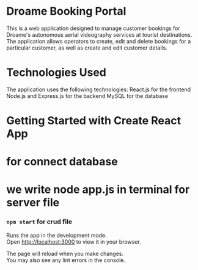 
# Droame Booking Portal
This is a web application designed to manage customer bookings for Droame's autonomous aerial videography services at tourist destinations. The application allows operators to create, edit and delete bookings for a particular customer, as well as create and edit customer details.
# Technologies Used
The application uses the following technologies:
React.js for the frontend
Node.js and Express.js for the backend
MySQL for the database



# Getting Started with Create React App

# for connect database 
# we write node app.js in terminal  for server file

### `npm start` for crud file

Runs the app in the development mode.\
Open [http://localhost:3000](http://localhost:3000) to view it in your browser.

The page will reload when you make changes.\
You may also see any lint errors in the console.
